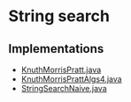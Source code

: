 # String search

## Implementations

- [KnuthMorrisPratt.java](src/java/KnuthMorrisPrattAlgs4.java)
- [KnuthMorrisPrattAlgs4.java](src/java/KnuthMorrisPrattAlgs4.java)
- [StringSearchNaive.java](src/java/StringSearchNaive.java)
